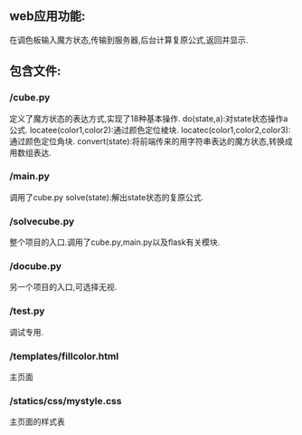 ## web应用功能:

在调色板输入魔方状态,传输到服务器,后台计算复原公式,返回并显示.

## 包含文件:

### /cube.py 
定义了魔方状态的表达方式,实现了18种基本操作. 
do(state,a):对state状态操作a公式. 
locatee(color1,color2):通过颜色定位棱块. 
locatec(color1,color2,color3):通过颜色定位角块. 
convert(state):将前端传来的用字符串表达的魔方状态,转换成用数组表达. 

### /main.py 
调用了cube.py 
solve(state):解出state状态的复原公式. 

### /solvecube.py 
整个项目的入口.调用了cube.py,main.py以及flask有关模块. 

### /docube.py 
另一个项目的入口,可选择无视. 

### /test.py 
调试专用. 

### /templates/fillcolor.html 
主页面 

### /statics/css/mystyle.css 
主页面的样式表 
